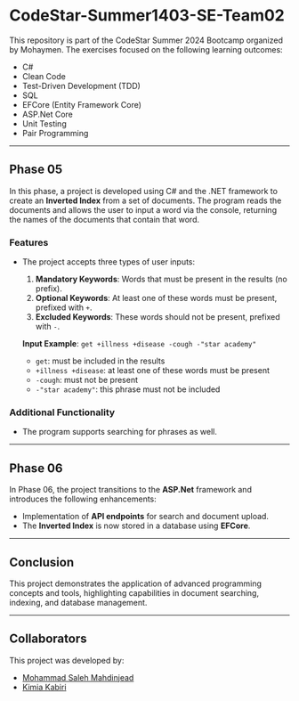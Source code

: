 # CodeStar-Summer1403-SE-Team02

This repository is part of the CodeStar Summer 2024 Bootcamp organized by Mohaymen. The exercises focused on the following learning outcomes:

- C#
- Clean Code
- Test-Driven Development (TDD)
- SQL
- EFCore (Entity Framework Core)
- ASP.Net Core
- Unit Testing
- Pair Programming

---

## Phase 05

In this phase, a project is developed using C# and the .NET framework to create an **Inverted Index** from a set of documents. The program reads the documents and allows the user to input a word via the console, returning the names of the documents that contain that word.

### Features
- The project accepts three types of user inputs:
  1. **Mandatory Keywords**: Words that must be present in the results (no prefix).
  2. **Optional Keywords**: At least one of these words must be present, prefixed with `+`.
  3. **Excluded Keywords**: These words should not be present, prefixed with `-`.

  **Input Example**: 
  `get +illness +disease -cough -"star academy"`
  - `get`: must be included in the results
  - `+illness +disease`: at least one of these words must be present
  - `-cough`: must not be present
  - `-"star academy"`: this phrase must not be included

### Additional Functionality
- The program supports searching for phrases as well.

---

## Phase 06

In Phase 06, the project transitions to the **ASP.Net** framework and introduces the following enhancements:
- Implementation of **API endpoints** for search and document upload.
- The **Inverted Index** is now stored in a database using **EFCore**.

---

## Conclusion

This project demonstrates the application of advanced programming concepts and tools, highlighting capabilities in document searching, indexing, and database management.

---

## Collaborators
This project was developed by:
- [Mohammad Saleh Mahdinjead](https://github.com/msmahdinejad)
- [Kimia Kabiri](https://github.com/K-Kabiri)
